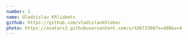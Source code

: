 ```yaml
---
number: 1
name: Uladzislau Khliabets
github: https://github.com/vladislavkhlebec
photo: https://avatars3.githubusercontent.com/u/43673398?s=400&v=4
---
```

